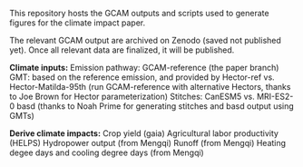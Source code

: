 This repository hosts the GCAM outputs and scripts used to generate figures for the climate impact paper.

The relevant GCAM output are archived on Zenodo (saved not published yet). Once all relevant data are finalized, it will be published.



**Climate inputs:**
Emission pathway: GCAM-reference (the paper branch) 
GMT: based on the reference emission, and provided by Hector-ref vs. Hector-Matilda-95th (run GCAM-reference with alternative Hectors, thanks to Joe Brown for Hector parameterization)
Stitches: CanESM5 vs. MRI-ES2-0
basd (thanks to Noah Prime for generating stitches and basd output using GMTs)

**Derive climate impacts:**
Crop yield (gaia)
Agricultural labor productivity (HELPS)
Hydropower output (from Mengqi)
Runoff (from Mengqi)
Heating degee days and cooling degree days (from Mengqi)

